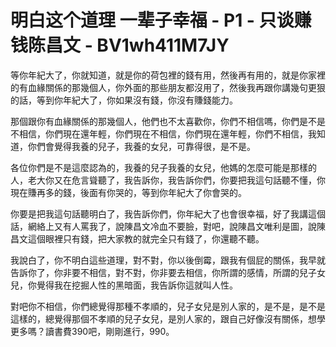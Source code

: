 # 明白这个道理 一辈子幸福 - P1 - 只谈赚钱陈昌文 - BV1wh411M7JY

等你年紀大了，你就知道，就是你的荷包裡的錢有用，然後再有用的，就是你家裡的有血緣關係的那幾個人，你外面的那些朋友都沒用了，然後我再跟你講幾句更狠的話，等到你年紀大了，你如果沒有錢，你沒有賺錢能力。

那個跟你有血緣關係的那幾個人，他們也不太喜歡你，你們不相信嗎，你們是不是不相信，你們現在還年輕，你們現在不相信，你們現在還年輕，你們不相信，我知道，你們會覺得我養的兒子，我養的女兒，可靠得很，是不是。

各位你們是不是這麼認為的，我養的兒子我養的女兒，他媽的怎麼可能是那樣的人，老大你又在危言聳聽了，我告訴你，我告訴你們，你要把我這句話聽不懂，你現在賺再多的錢，後面有你哭的，等到你年紀大了你會哭的。

你要是把我這句話聽明白了，我告訴你們，你年紀大了也會很幸福，好了我講這個話，網絡上又有人罵我了，說陳昌文冷血不要臉，對吧，說陳昌文唯利是圖，說陳昌文這個眼裡只有錢，把大家教的就完全只有錢了，你還聽不聽。

我說白了，你不明白這些道理，對不對，你以後倒霉，跟我有個屁的關係，我早就告訴你了，你非要不相信，對不對，你非要去相信，你所謂的感情，所謂的兒子女兒，你覺得我在挖掘人性的黑暗面，我告訴你這就叫人性。

對吧你不相信，你們總覺得那種不孝順的，兒子女兒是別人家的，是不是，是不是這樣的，總覺得那個不孝順的兒子女兒，是別人家的，跟自己好像沒有關係，想學更多嗎？讀書費390吧，剛剛進行，990。

